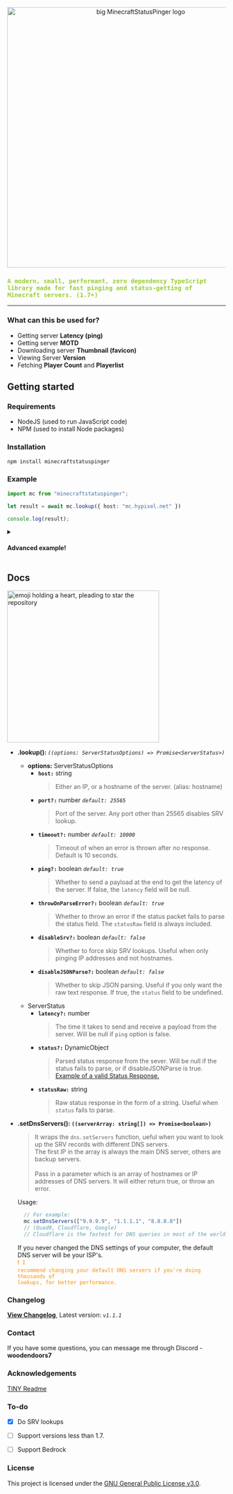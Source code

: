

<div align="center">
  <img src="https://papers.floppa.hair/mcstatuspinger/mcblock.png" alt="big MinecraftStatusPinger logo" width="600" border="0px"/>
</div>
<h3><code style="color: yellowgreen">A modern, small, performant, zero dependency TypeScript library made for fast pinging and status-getting of Minecraft servers. (1.7+)</code></h3>

<hr>


### What can this be used for?

- Getting server **Latency (ping)**
- Getting server **MOTD**
- Downloading server **Thumbnail (favicon)**
- Viewing Server **Version**
- Fetching **Player Count** and **Playerlist**

## Getting started
### Requirements
- NodeJS (used to run JavaScript code)
- NPM (used to install Node packages)

### Installation
```bat
npm install minecraftstatuspinger
```

### Example
```typescript
import mc from "minecraftstatuspinger";

let result = await mc.lookup({ host: "mc.hypixel.net" })

console.log(result);
```

<details>
<summary><h4>Advanced example!</h4></summary>
<br>

```typescript
import mc from "minecraftstatuspinger";

let result = await mc.lookup({
    host: "mc.hypixel.net",
    port: 25565,
    ping: true,
    timeout: 10000,
    throwOnParseError: true,
    disableSRV: false,
    disableJSONParse: false
})

console.log(result);
```

</details>

## Docs

<img src="https://papers.floppa.hair/mcstatuspinger/pleasestar.png" alt="emoji holding a heart, pleading to star the repository" width="350">

* <b id="lookupOptions">.lookup(): </b>*`((options: ServerStatusOptions) => Promise<ServerStatus>)`*
  * **options:** ServerStatusOptions
    * <b>`host:`</b> string
      > Either an IP, or a hostname of the server. (alias: hostname)
    * <b>`port?:`</b> number <i> `default: 25565`</i>
      > Port of the server. Any port other than 25565 disables SRV lookup.
    * <b>`timeout?:`</b> number <i>`default: 10000`</i>
      > Timeout of when an error is thrown after no response. Default is 10 seconds.
    * <b>`ping?:`</b> boolean <i>`default: true`</i>
      > Whether to send a payload at the end to get the latency of the server. If false, the `latency` field will be null.
    * <b>`throwOnParseError?:`</b> boolean <i>`default: true`</i>
      > Whether to throw an error if the status packet fails to parse the status field. The `statusRaw` field is always    included.
    * <b>`disableSrv?:`</b> boolean <i>`default: false`</i>
      > Whether to force skip SRV lookups. Useful when only pinging IP addresses and not hostnames.
    * <b>`disableJSONParse?:`</b> boolean <i>`default: false`</i>
      > Whether to skip JSON parsing. Useful if you only want the raw text response. If true, the `status` field to be undefined.
  * ServerStatus
    * <b>`latency?:`</b> number
      > The time it takes to send and receive a payload from the server. Will be null if `ping` option is false.
    * <b>`status?:`</b> DynamicObject
      > Parsed status response from the sever. Will be null if the status fails to parse, or if disableJSONParse is true. <a href="https://github.com/woodendoors7/MinecraftStatusPinger/wiki/Valid-server-response-examples">Example of a valid Status Response.</a>
    * <b>`statusRaw:`</b> string
      > Raw status response in the form of a string. Useful when `status` fails to parse.

* <b id="setDnsOptions">.setDnsServers(): `((serverArray: string[]) => Promise<boolean>)`</b>
  > It wraps the `dns.setServers` function, ueful when you want to look up the SRV records with different DNS servers. <br>
    The first IP in the array is always the main DNS server, others are backup servers. <br><br>
    Pass in a parameter which is an array of hostnames or IP addresses of DNS servers. It will either return true, or throw an error. 
  
  
  Usage:
  ```js
    // For example:
    mc.setDnsServers(["9.9.9.9", "1.1.1.1", "8.8.8.8"])
    // (Quad9, Cloudflare, Google)
    // Cloudflare is the fastest for DNS queries in most of the world.
  ```
  If you never changed the DNS settings of your computer, the default DNS server will be your ISP's.<br>
  <code style="color : darkorange">❗ I recommend changing your default DNS servers if you're doing thousands of lookups, for better performance.</code><br>

### Changelog
  
   **[View Changelog](https://github.com/woodendoors7/MinecraftStatusPinger/wiki/Version-Changelog)**,
  Latest version: <i><code>v1.1.1</code></i>



### Contact

If you have some questions, you can message me through Discord - **woodendoors7**

### Acknowledgements

[TINY Readme](https://gist.github.com/noperator/4eba8fae61a23dc6cb1fa8fbb9122d45)


### To-do

- [x] Do SRV lookups
- [ ] Support versions less than 1.7.
- [ ] Support Bedrock


### License

This project is licensed under the [GNU General Public License v3.0](LICENSE).

